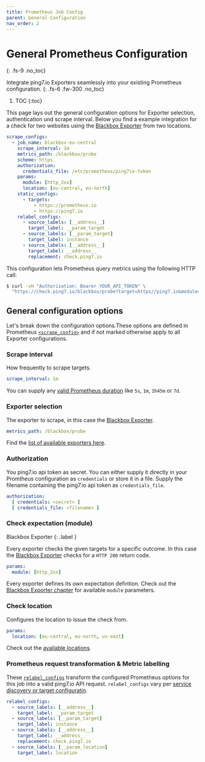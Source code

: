 ```yaml
---
title: Prometheus Job Config
parent: General Configuration
nav_order: 2
---
```


# General Prometheus Configuration
{: .fs-9 .no_toc}

Integrate ping7.io Exporters seamlessly into your existing Prometheus
configuration.
{: .fs-6 .fw-300 .no_toc}

1. TOC
{:toc}

This page lays out the general configuration options for Exporter
selection, authentication und scrape interval. Below you find a example
integration for a check for two websites using the [Blackbox Exporter](/blackbox-exporter)
from two locations.

```yaml
scrape_configs:
  - job_name: blackbox-eu-central
    scrape_interval: 1m
    metrics_path: /blackbox/probe
    scheme: https
    authorization:
      credentials_file: /etc/prometheus/ping7io-token
    params:
      module: [http_2xx]
      location: [eu-central, eu-north]
    static_configs:
      - targets:
          - https://prometheus.io
          - https://ping7.io
    relabel_configs:
      - source_labels: [__address__]
        target_label: __param_target
      - source_labels: [__param_target]
        target_label: instance
      - source_labels: [__address__]
        target_label: __address__
        replacement: check.ping7.io
```

This configuration lets Prometheus query metrics using the following HTTP call:

```bash
$ curl -vH "Authorization: Bearer YOUR_API_TOKEN" \
  "https://check.ping7.io/blackbox/probe?target=https//ping7.io&module=http_2xx&location=eu-central&location=eu-north"
```


## General configuration options

Let's break down the configuration options.These options are defined in Prometheus
[`<scrape_config>`](https://prometheus.io/docs/prometheus/latest/configuration/configuration/#scrape_config)
and if not marked otherwise apply to all Exporter configurations.


### Scrape interval

How frequently to scrape targets.

```yaml
scrape_interval: 1m
```

You can supply any [valid Prometheus duration](https://prometheus.io/docs/prometheus/latest/configuration/configuration/#duration) like `5s`, `1m`, `1h45m` or `7d`.

### Exporter selection

The exporter to scrape, in this case the [Blackbox Exporter](../exporters/blackbox-exporter.md).

```yaml
metrics_path: /blackbox/probe
```

Find the [list of available exporters here](../exporters/).

### Authorization

You ping7.io api token as secret. You can either supply it directly in
your Promtheus configuration as `credentials` or store it in a file.
Supply the filename containing the ping7.io api token as `credentials_file`.

```yaml
authorization:
  [ credentials: <secret> ]
  [ credentials_file: <filename> ]
```

### Check expectation (module)

Blackbox Exporter
{: .label }

Every exporter checks the given targets for a specific outcome. In this
case the [Blackbox Exporter](../exporters/blackbox-exporter.md) checks
for a `HTTP 200` return code.

```yaml
params:
  module: [http_2xx]
```

Every exporter defines its own expectation defintion. Check out the
[Blackbox Exporter chapter](../exporters/blackbox-exporter.md) for
available `module` parameters.

### Check location

Configures the location to issue the check from.

```yaml
params:
  location: [eu-central, eu-north, us-east]
```

Check out the [available locations](locations.md).

### Prometheus request transformation & Metric labelling

These [`relabel_configs`](https://prometheus.io/docs/prometheus/latest/configuration/configuration/#relabel_config)
transform the configured Prometheus options for this job
into a valid ping7.io API request. `relabel_configs` vary
per [service discovery or target configuratin](targets.html).

```yaml
relabel_configs:
  - source_labels: [__address__]
    target_label: __param_target
  - source_labels: [__param_target]
    target_label: instance
  - source_labels: [__address__]
    target_label: __address__
    replacement: check.ping7.io
  - source_labels: [__param_location]
    target_label: location
```
